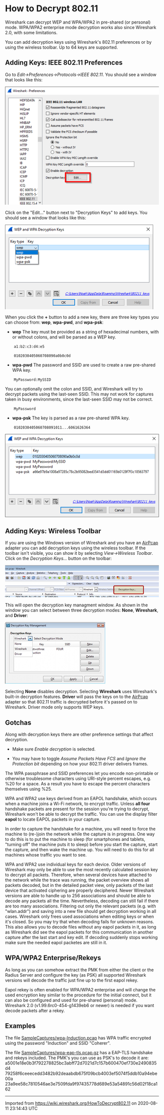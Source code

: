 # How to Decrypt 802.11

Wireshark can decrypt WEP and WPA/WPA2 in pre-shared (or personal) mode. WPA/WPA2 enterprise mode decryption works also since Wireshark 2.0, with some limitations.

You can add decryption keys using Wireshark's 802.11 preferences or by using the wireless toolbar. Up to 64 keys are supported.

## Adding Keys: IEEE 802.11 Preferences

Go to *Edit-\>Preferences-\>Protocols-\>IEEE 802.11*. You should see a window that looks like this:

![IEEE-80211-Preferences.png](uploads/__moin_import__/attachments/HowToDecrypt802.11/IEEE-80211-Preferences.png "IEEE-80211-Preferences.png")

Click on the "Edit..." button next to "Decryption Keys" to add keys. You should see a window that looks like this:

![Selecting-key-type.png](uploads/__moin_import__/attachments/HowToDecrypt802.11/Selecting-key-type.png "Selecting-key-type.png")

When you click the **+** button to add a new key, there are three key types you can choose from: **wep**, **wpa-pwd**, and **wpa-psk**:

  - **wep** The key must be provided as a string of hexadecimal numbers, with or without colons, and will be parsed as a WEP key.

<!-- end list -->

``` 
    a1:b2:c3:d4:e5
```

``` 
    0102030405060708090a0b0c0d
```

  - **wpa-pwd** The password and SSID are used to create a raw pre-shared WPA key.

<!-- end list -->

``` 
    MyPassword:MySSID
```

You can optionally omit the colon and SSID, and Wireshark will try to decrypt packets using the last-seen SSID. This may not work for captures taken in busy environments, since the last-seen SSID may not be correct.

``` 
    MyPassword
```

  - **wpa-psk** The key is parsed as a raw pre-shared WPA key.

<!-- end list -->

``` 
    0102030405060708091011...6061626364
```

![KeyExamples.png](uploads/__moin_import__/attachments/HowToDecrypt802.11/KeyExamples.png "KeyExamples.png")

## Adding Keys: Wireless Toolbar

If you are using the Windows version of Wireshark and you have an [AirPcap](/AirPcap) adapter you can add decryption keys using the wireless toolbar. If the toolbar isn't visible, you can show it by selecting *View-\>Wireless Toolbar*. Click on the *Decryption Keys...* button on the toolbar:

![dot11-wireless-toolbar.png](uploads/__moin_import__/attachments/HowToDecrypt802.11/dot11-wireless-toolbar.png "dot11-wireless-toolbar.png")

This will open the decryption key managment window. As shown in the window you can select between three decryption modes: **None**, **Wireshark**, and **Driver**:

![dot11-key-management.png](uploads/__moin_import__/attachments/HowToDecrypt802.11/dot11-key-management.png "dot11-key-management.png")

Selecting **None** disables decryption. Selecting **Wireshark** uses Wireshark's built-in decryption features. **Driver** will pass the keys on to the [AirPcap](/AirPcap) adapter so that 802.11 traffic is decrypted before it's passed on to Wireshark. Driver mode only supports WEP keys.

## Gotchas

Along with decryption keys there are other preference settings that affect decryption.

  - Make sure *Enable decryption* is selected.

  - You may have to toggle *Assume Packets Have FCS* and *Ignore the Protection bit* depending on how your 802.11 driver delivers frames.

The WPA passphrase and SSID preferences let you encode non-printable or otherwise troublesome characters using URI-style percent escapes, e.g. %20 for a space. As a result you have to escape the percent characters themselves using %25.

WPA and WPA2 use keys derived from an EAPOL handshake, which occurs when a machine joins a Wi-Fi network, to encrypt traffic. Unless **all four** handshake packets are present for the session you're trying to decrypt, Wireshark won't be able to decrypt the traffic. You can use the display filter **eapol** to locate EAPOL packets in your capture.

In order to capture the handshake for a machine, you will need to force the machine to (re-)join the network while the capture is in progress. One way to do this is to put the machine to sleep (for smartphones and tablets, "turning off" the machine puts it to sleep) before you start the capture, start the capture, and then wake the machine up. You will need to do this for all machines whose traffic you want to see.

WPA and WPA2 use individual keys for each device. Older versions of Wireshark may only be able to use the most recently calculated session key to decrypt all packets. Therefore, when several devices have attached to the network while the trace was running, the packet overview shows all packets decoded, but in the detailed packet view, only packets of the last device that activated ciphering are properly deciphered. Newer Wireshark versions are able to handle up to 256 associations and should be able to decode any packets all the time. Nevertheless, decoding can still fail if there are too many associations. Filtering out only the relevant packets (e.g. with "wlan.addr") and saving into a new file should get decryption working in all cases. Wireshark only frees used associations when editing keys or when it's closed. So you may try that when decoding fails for unknown reasons. This also allows you to decode files without any eapol packets in it, as long as Wireshark did see the eapol packets for this communication in another capture after the last start and key edit. If decoding suddenly stops working make sure the needed eapol packetes are still in it.

## WPA/WPA2 Enterprise/Rekeys

As long as you can somehow extract the PMK from either the client or the Radius Server and configure the key (as PSK) all supported Wireshark versions will decode the traffic just fine up to the first eapol rekey.

Eapol rekey is often enabled for WPA/WPA2 enterprise and will change the used encryption key similar to the procedure for the initial connect, but it can also be configured and used for pre-shared (personal) mode. Wireshark 2.0 (v1.99.6rc0-454-g1439eb6 or newer) is needed if you want decode packets after a rekey.

## Examples

The file [SampleCaptures/wpa-Induction.pcap](uploads/__moin_import__/attachments/SampleCaptures/wpa-Induction.pcap) has WPA traffic encrypted using the password "Induction" and SSID "Coherer".

The file [SampleCaptures/wpa-eap-tls.pcap.gz](uploads/__moin_import__/attachments/SampleCaptures/wpa-eap-tls.pcap.gz) has a EAP-TLS handshake and rekeys included. The PMK's you can use as PSK's to decode it are: a5001e18e0b3f792278825bc3abff72d7021d7c157b600470ef730e2490835d4 79258f6ceeecedd3482b92deaabdb675f09bcb4003ef5074f5ddb10a94ebe00a 23a9ee58c7810546ae3e7509fda9f97435778d689e53a54891c56d02f18ca162

---

Imported from https://wiki.wireshark.org/HowToDecrypt802.11 on 2020-08-11 23:14:43 UTC
